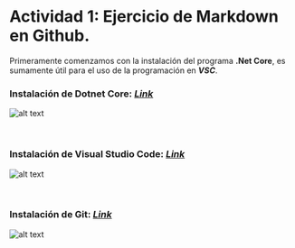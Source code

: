 
  # Actividad 1: Ejercicio de Markdown en Github.

 Primeramente comenzamos con la instalación del programa **.Net Core**, es sumamente útil para el uso de la programación en ***VSC***.

 ### Instalación de Dotnet Core: [*Link*](https://dotnet.microsoft.com/download ".Net Core" ) 
 ![alt text](https://encrypted-tbn0.gstatic.com/images?q=tbn%3AANd9GcQAJkLZta5CaYcLIrJ04Rgpieawmi32n2cYbVNImVzRgeqeZ1dk "Logo Title Text 1")

 <br>

 ### Instalación de Visual Studio Code: [*Link*](https://code.visualstudio.com/download "VSC")
 ![alt text](https://www.mclibre.org/consultar/informatica/img/vscode/vsc-descargar-2.png "Logo Titile Text 1")

 <br>

 ### Instalación de Git: [*Link*](https://git-scm.com/download/win "Git" )
 ![alt text](https://encrypted-tbn0.gstatic.com/images?q=tbn%3AANd9GcSUKzTpyOzEUpCEwjdJJ6ENuMPR_6V6Q2NTHOTKLJ_KoDsa5wsX "Logo Title Text 1")

